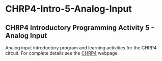 # CHRP4-Intro-5-Analog-Input

## CHRP4 Introductory Programming Activity 5 - Analog Input

Analog input introductory program and learning activities for the CHRP4 circuit.
For complete details see the [CHRP4](https://mirobo.tech/chrp4) webpage.